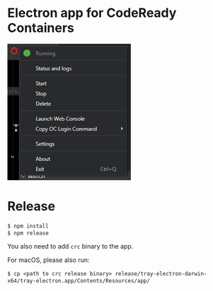 Electron app for CodeReady Containers
=====================================

![](./docs/demo.png)




# Release

```
$ npm install
$ npm release
```

You also need to add `crc` binary to the app. 

For macOS, please also run:
```
$ cp <path to crc release binary> release/tray-electron-darwin-x64/tray-electron.app/Contents/Resources/app/
```